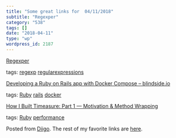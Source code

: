 ```yaml
---
title: "Some great links for  04/11/2018"
subtitle: "Regexper"
category: "538"
tags: []
date: "2018-04-11"
type: "wp"
wordpress_id: 2187
---
```

[Regexper](https://regexper.com/?utm_source=hackernewsletter&utm_medium=email&utm_term=show_hn) 

 tags: [regexp](https://www.diigo.com/user/pitosalas/regexp) [regularexpressions](https://www.diigo.com/user/pitosalas/regularexpressions)

 [Developing a Ruby on Rails app with Docker Compose – blindside.io](https://blog.blindside.io/developing-a-ruby-on-rails-app-with-docker-compose-d75b20334634?source=userActivityShare-d383785221d0-1523363260) 

 tags: [Ruby](https://www.diigo.com/user/pitosalas/Ruby) [rails](https://www.diigo.com/user/pitosalas/rails) [docker](https://www.diigo.com/user/pitosalas/docker)

 [How I Built Timeasure: Part 1 — Motivation & Method Wrapping](https://medium.com/rubyinside/how-i-built-timeasure-part-1-motivation-method-wrapping-1304cf841206?source=userActivityShare-d383785221d0-1523362978) 

 tags: [Ruby](https://www.diigo.com/user/pitosalas/Ruby) [performance](https://www.diigo.com/user/pitosalas/performance)

Posted from [Diigo](https://www.diigo.com). The rest of my favorite links are [here](https://www.diigo.com/user/pitosalas).